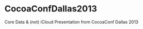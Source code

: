 CocoaConfDallas2013
===================

Core Data &amp; (not) iCloud Presentation from CocoaConf Dallas 2013